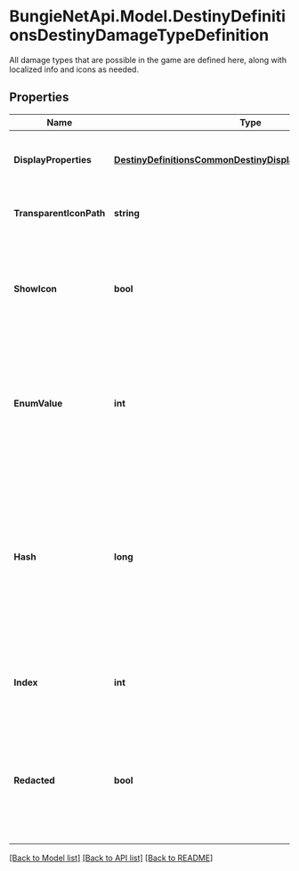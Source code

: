 # BungieNetApi.Model.DestinyDefinitionsDestinyDamageTypeDefinition
All damage types that are possible in the game are defined here, along with localized info and icons as needed.
## Properties

Name | Type | Description | Notes
------------ | ------------- | ------------- | -------------
**DisplayProperties** | [**DestinyDefinitionsCommonDestinyDisplayPropertiesDefinition**](DestinyDefinitionsCommonDestinyDisplayPropertiesDefinition.md) | The description of the damage type, icon etc... | [optional] 
**TransparentIconPath** | **string** | A variant of the icon that is transparent and colorless. | [optional] 
**ShowIcon** | **bool** | If TRUE, the game shows this damage type&#39;s icon. Otherwise, it doesn&#39;t. Whether you show it or not is up to you. | [optional] 
**EnumValue** | **int** | We have an enumeration for damage types for quick reference. This is the current definition&#39;s damage type enum value. | [optional] 
**Hash** | **long** | The unique identifier for this entity. Guaranteed to be unique for the type of entity, but not globally.  When entities refer to each other in Destiny content, it is this hash that they are referring to. | [optional] 
**Index** | **int** | The index of the entity as it was found in the investment tables. | [optional] 
**Redacted** | **bool** | If this is true, then there is an entity with this identifier/type combination, but BNet is not yet allowed to show it. Sorry! | [optional] 

[[Back to Model list]](../README.md#documentation-for-models) [[Back to API list]](../README.md#documentation-for-api-endpoints) [[Back to README]](../README.md)

